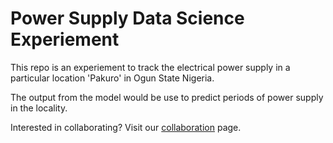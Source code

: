 # Power Supply Data Science Experiement

This repo is an experiement to track the electrical power supply in a 
particular location 'Pakuro' in Ogun State Nigeria.

The output from the model would be use to predict periods of power supply 
in the locality.

Interested in collaborating? Visit our [collaboration](CONTRIBUTION.md) page.